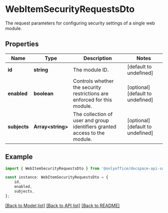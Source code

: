 # WebItemSecurityRequestsDto

The request parameters for configuring security settings of a single web module.

## Properties

Name | Type | Description | Notes
------------ | ------------- | ------------- | -------------
**id** | **string** | The module ID. | [default to undefined]
**enabled** | **boolean** | Controls whether the security restrictions are enforced for this module. | [optional] [default to undefined]
**subjects** | **Array&lt;string&gt;** | The collection of user and group identifiers granted access to the module. | [optional] [default to undefined]

## Example

```typescript
import { WebItemSecurityRequestsDto } from '@onlyoffice/docspace-api-sdk';

const instance: WebItemSecurityRequestsDto = {
    id,
    enabled,
    subjects,
};
```

[[Back to Model list]](../README.md#documentation-for-models) [[Back to API list]](../README.md#documentation-for-api-endpoints) [[Back to README]](../README.md)
